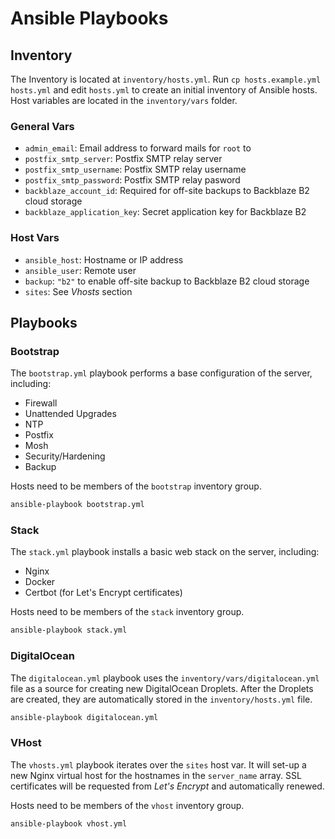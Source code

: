 # Ansible Playbooks

## Inventory
The Inventory is located at `inventory/hosts.yml`. Run `cp hosts.example.yml hosts.yml` and edit `hosts.yml` to create an initial inventory of Ansible hosts.
Host variables are located in the `inventory/vars` folder.

### General Vars
- `admin_email`: Email address to forward mails for `root` to
- `postfix_smtp_server`: Postfix SMTP relay server
- `postfix_smtp_username`: Postfix SMTP relay username
- `postfix_smtp_password`: Postfix SMTP relay pasword
- `backblaze_account_id`: Required for off-site backups to Backblaze B2 cloud storage
- `backblaze_application_key`: Secret application key for Backblaze B2

### Host Vars
- `ansible_host`: Hostname or IP address
- `ansible_user`: Remote user
- `backup`: `"b2"` to enable off-site backup to Backblaze B2 cloud storage
- `sites`: See *Vhosts* section

## Playbooks

### Bootstrap
The `bootstrap.yml` playbook performs a base configuration of the server, including:
- Firewall
- Unattended Upgrades
- NTP
- Postfix
- Mosh
- Security/Hardening
- Backup

Hosts need to be members of the `bootstrap` inventory group.

```bash
ansible-playbook bootstrap.yml
```

### Stack
The `stack.yml` playbook installs a basic web stack on the server, including:
- Nginx
- Docker
- Certbot (for Let's Encrypt certificates)

Hosts need to be members of the `stack` inventory group.

```bash
ansible-playbook stack.yml
```

### DigitalOcean
The `digitalocean.yml` playbook uses the `inventory/vars/digitalocean.yml` file as a source for creating new DigitalOcean Droplets. After the Droplets are created, they are automatically stored in the `inventory/hosts.yml` file.

```bash
ansible-playbook digitalocean.yml
```

### VHost
The `vhosts.yml` playbook iterates over the `sites` host var. It will set-up a new Nginx virtual host for the hostnames in the `server_name` array. SSL certificates will be requested from *Let's Encrypt* and automatically renewed.

Hosts need to be members of the `vhost` inventory group.

```bash
ansible-playbook vhost.yml
```
